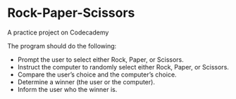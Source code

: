 # Rock-Paper-Scissors
A practice project on Codecademy

The program should do the following:
- Prompt the user to select either Rock, Paper, or Scissors.
- Instruct the computer to randomly select either Rock, Paper, or Scissors.
- Compare the user’s choice and the computer’s choice.
- Determine a winner (the user or the computer).
- Inform the user who the winner is.
